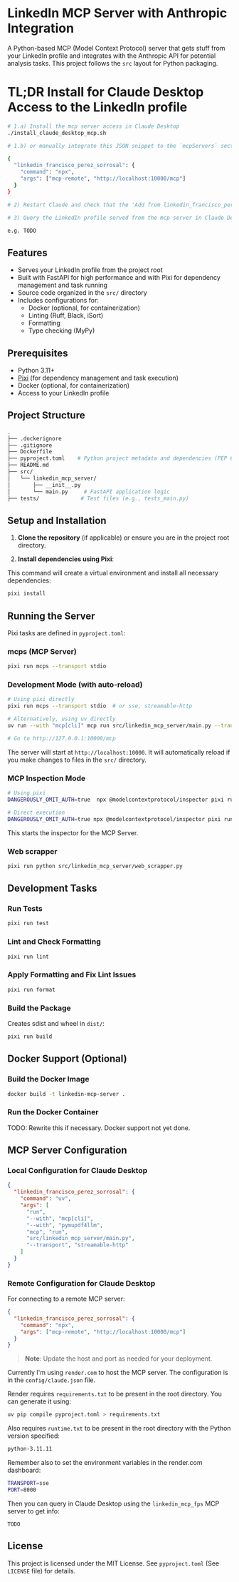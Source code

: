 # LinkedIn MCP Server with Anthropic Integration

A Python-based MCP (Model Context Protocol) server that gets stuff from your LinkedIn profile and integrates with the Anthropic API for potential analysis tasks. This project follows the `src` layout for Python packaging.

# TL;DR Install for Claude Desktop Access to the LinkedIn profile

```bash
# 1.a) Install the mcp server access in Claude Desktop
./install_claude_desktop_mcp.sh

# 1.b) or manually integrate this JSON snippet to the `mcpServers` section of your `claude_desktop_config.json` (e.g. `~/Library/Application\ Support/Claude/claude_desktop_config.json`)

{
  "linkedin_francisco_perez_sorrosal": {
    "command": "npx",
    "args": ["mcp-remote", "http://localhost:10000/mcp"]
  }
}

# 2) Restart Claude and check that the 'Add from linkedin_francisco_perez_sorrosal` option is available in the mcp servers list

# 3) Query the LinkedIn profile served from the mcp server in Claude Desktop!

e.g. TODO
```

## Features

- Serves your LinkedIn profile from the project root
- Built with FastAPI for high performance and with Pixi for dependency management and task running
- Source code organized in the `src/` directory
- Includes configurations for:
  - Docker (optional, for containerization)
  - Linting (Ruff, Black, iSort)
  - Formatting
  - Type checking (MyPy)

## Prerequisites

- Python 3.11+
- [Pixi](https://pixi.sh/) (for dependency management and task execution)
- Docker (optional, for containerization)
- Access to your LinkedIn profile

## Project Structure

```bash
.
├── .dockerignore
├── .gitignore
├── Dockerfile
├── pyproject.toml    # Python project metadata and dependencies (PEP 621)
├── README.md
├── src/
│   └── linkedin_mcp_server/
│       ├── __init__.py
│       └── main.py     # FastAPI application logic
├── tests/             # Test files (e.g., tests_main.py)
```

## Setup and Installation

1. **Clone the repository** (if applicable) or ensure you are in the project root directory.

2. **Install dependencies using Pixi**:

This command will create a virtual environment and install all necessary dependencies:

```bash
pixi install
```

## Running the Server

Pixi tasks are defined in `pyproject.toml`:

### mcps (MCP Server)

```bash
pixi run mcps --transport stdio
```

### Development Mode (with auto-reload)

```bash
# Using pixi directly
pixi run mcps --transport stdio  # or sse, streamable-http

# Alternatively, using uv directly
uv run --with "mcp[cli]" mcp run src/linkedin_mcp_server/main.py --transport streamable-http

# Go to http://127.0.0.1:10000/mcp
```

The server will start at `http://localhost:10000`. It will automatically reload if you make changes to files in the `src/` directory.

### MCP Inspection Mode

```bash
# Using pixi
DANGEROUSLY_OMIT_AUTH=true  npx @modelcontextprotocol/inspector pixi run mcps --transport stdio

# Direct execution
DANGEROUSLY_OMIT_AUTH=true npx @modelcontextprotocol/inspector pixi run python src/linkedin_mcp_server/main.py --transport streamable-http
```

This starts the inspector for the MCP Server.

### Web scrapper

```sh
pixi run python src/linkedin_mcp_server/web_scrapper.py   
```


## Development Tasks

### Run Tests

```bash
pixi run test
```

### Lint and Check Formatting

```bash
pixi run lint
```

### Apply Formatting and Fix Lint Issues

```bash
pixi run format
```

### Build the Package

Creates sdist and wheel in `dist/`:

```bash
pixi run build
```

## Docker Support (Optional)

### Build the Docker Image

```bash
docker build -t linkedin-mcp-server .
```

### Run the Docker Container

TODO: Rewrite this if necessary. Docker support not yet done.

## MCP Server Configuration

### Local Configuration for Claude Desktop

```json
{
  "linkedin_francisco_perez_sorrosal": {
    "command": "uv",
    "args": [
      "run",
      "--with", "mcp[cli]",
      "--with", "pymupdf4llm",
      "mcp", "run",
      "src/linkedin_mcp_server/main.py",
      "--transport", "streamable-http"
    ]
  }
}
```

### Remote Configuration for Claude Desktop

For connecting to a remote MCP server:

```json
{
  "linkedin_francisco_perez_sorrosal": {
    "command": "npx",
    "args": ["mcp-remote", "http://localhost:10000/mcp"]
  }
}
```

> **Note**: Update the host and port as needed for your deployment.

Currently I'm using `render.com` to host the MCP server. The configuration is in the `config/claude.json` file.

Render requires `requirements.txt` to be present in the root directory. You can generate it using:

```bash
uv pip compile pyproject.toml > requirements.txt
```

Also requires `runtime.txt` to be present in the root directory with the Python version specified:

```txt
python-3.11.11
```

Remember also to set the environment variables in the render.com dashboard:

```bash
TRANSPORT=sse
PORT=8000
```

Then you can query in Claude Desktop using the `linkedin_mcp_fps` MCP server to get info:

```text
TODO
```

## License

This project is licensed under the MIT License. See `pyproject.toml` (See `LICENSE` file) for details.
